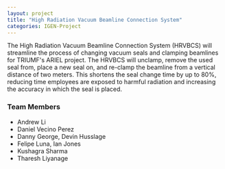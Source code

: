 ```yaml
---
layout: project
title: "High Radiation Vacuum Beamline Connection System"
categories: IGEN-Project
---
```

<p>The High Radiation Vacuum Beamline Connection System (HRVBCS) will streamline the process of changing vacuum seals and clamping beamlines for TRIUMF's ARIEL project. The HRVBCS will unclamp, remove the used seal from, place a new seal on, and re-clamp the beamline from a vertical distance of two meters. This shortens the seal change time by up to 80%, reducing time employees are exposed to harmful radiation and increasing the accuracy in which the seal is placed.</p>

<h3>Team Members</h3>

* Andrew Li
* Daniel Vecino Perez
* Danny George, Devin Husslage
* Felipe Luna, Ian Jones
* Kushagra Sharma
* Tharesh Liyanage 
